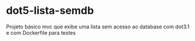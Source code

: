 # dot5-lista-semdb
Projeto básico mvc que exibe uma lista sem acesso ao database com dot3.1 e com Dockerfile para testes
